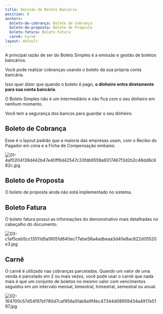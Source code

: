 ```yaml
---
title: Emissão de Boleto Bancário
position: 0
anchors:
  boleto-de-cobrança: Boleto de Cobrança
  boleto-de-proposta: Boleto de Proposta
  boleto-fatura: Boleto Fatura
  carnê: Carnê
layout: default
---
```


A principal razão de ser do Boleto Simples é a emissão e gestão de boletos bancários.

Você pode realizar cobranças usando o boleto da sua própria conta bancária.

Isso quer dizer que quando o boleto é pago, **o dinheiro entra diretamente para sua conta bancária**.

O Boleto Simples não é um intermediário e não fica com o seu dinheiro em nenhum momento.

Você tem a segurança dos bancos para guardar o seu dinheiro.

## Boleto de Cobrança

Esse é o layout padrão que a maioria das empresas usam, com o Recibo do Pagador em cima e a Ficha de Compensação embaixo.

![01-4af0204139d442b47e40ff6d42547c33fdb9559a9317467f3d2b2c48dd8c682c.jpg](/uploads/01-4af0204139d442b47e40ff6d42547c33fdb9559a9317467f3d2b2c48dd8c682c.jpg)

## Boleto de Proposta

O boleto de proposta ainda não está implementado no sistema.

## Boleto Fatura

O boleto fatura possui as informações do demonstrativo mais detalhadas no cabeçalho do documento.

![03-c1af5ceb5cc13511d5a19051d640ec77ebe56a4adbeaa3d40e8ac822d05520e3.jpg](/uploads/03-c1af5ceb5cc13511d5a19051d640ec77ebe56a4adbeaa3d40e8ac822d05520e3.jpg)

## Carnê

O carnê é utilizado nas cobranças parceladas. Quando um valor de uma venda é parcelado em 2 ou mais vezes, você pode usar o carnê que nada mais é que um conjunto de boletos no mesmo valor com vencimentos seguidos em um intervalo mensal, bimestral, trimestral, semestral ou anual.

![02-164700c57d54f97bf780d7caf956a5fab8a9f4bc47344d08959434a4917e5197.jpg](/uploads/02-164700c57d54f97bf780d7caf956a5fab8a9f4bc47344d08959434a4917e5197.jpg)